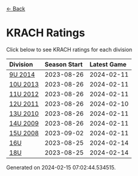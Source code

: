 [<- Back](../readme.md)
# KRACH Ratings
Click below to see KRACH ratings for each division

| Division | Season Start | Latest Game |
| :-- | :-- | :-- |
| [9U 2014](9U-2014-ratings.md) | 2023-08-26 | 2024-02-11 |
| [10U 2013](10U-2013-ratings.md) | 2023-08-26 | 2024-02-11 |
| [11U 2012](11U-2012-ratings.md) | 2023-08-26 | 2024-02-11 |
| [12U 2011](12U-2011-ratings.md) | 2023-08-26 | 2024-02-10 |
| [13U 2010](13U-2010-ratings.md) | 2023-08-26 | 2024-02-11 |
| [14U 2009](14U-2009-ratings.md) | 2023-08-26 | 2024-02-11 |
| [15U 2008](15U-2008-ratings.md) | 2023-09-02 | 2024-02-11 |
| [16U](16U-ratings.md) | 2023-08-25 | 2024-02-14 |
| [18U](18U-ratings.md) | 2023-08-25 | 2024-02-14 |

Generated on 2024-02-15 07:02:44.534515.
